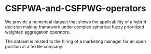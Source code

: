 # CSFPWA-and-CSFPWG-operators

We provide a numerical dataset that shows the applicability of a hybrid decision making framework under complex spherical fuzzy prioritized weighted aggregation operators.

The dataset is related to the hiring of a marketing manager for an open position at a textile company.
